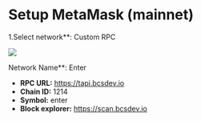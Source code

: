 # Setup MetaMask (mainnet)

1.Select network**: Custom RPC

![](https://docs.fantom.foundation/\~/files/v0/b/gitbook-28427.appspot.com/o/assets%2F-MKjpUMrhoyibSIWfRrl%2F-MN4ViwjjrQFQCH\_zLOt%2F-MN4WDrXAZ2bIaK\_O6HX%2Fmetamask0\_.jpg?alt=media\&token=cf7c2f4c-1181-4dfa-b55c-1f24d5f3a610)



  Network Name**: Enter
* **RPC URL:** https://tapi.bcsdev.io
* **Chain ID:** 1214
* **Symbol:** enter
* **Block explorer:** https://scan.bcsdev.io

